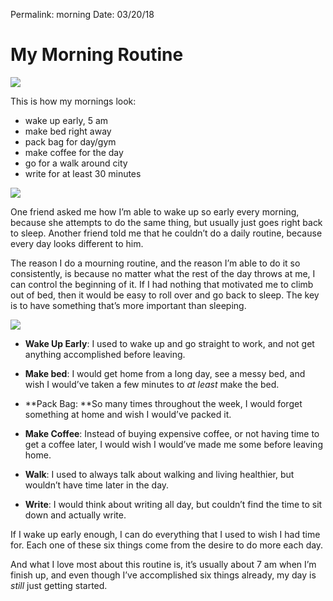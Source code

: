 Permalink: morning
Date: 03/20/18

# My Morning Routine

![][image-1]

This is how my mornings look:

- wake up early, 5 am
- make bed right away
- pack bag for day/gym
- make coffee for the day
- go for a walk around city
- write for at least 30 minutes

![][image-2]

One friend asked me how I’m able to wake up so early every morning, because she attempts to do the same thing, but usually just goes right back to sleep. Another friend told me that he couldn’t do a daily routine, because every day looks different to him.

The reason I do a mourning routine, and the reason I’m able to do it so consistently, is because no matter what the rest of the day throws at me, I can control the beginning of it. If I had nothing that motivated me to climb out of bed, then it would be easy to roll over and go back to sleep. The key is to have something that’s more important than sleeping.

![][image-3]

- **Wake Up Early**: I used to wake up and go straight to work, and not get anything accomplished before leaving.

- **Make bed**: I would get home from a long day, see a messy bed, and wish I would’ve taken a few minutes to *at least* make the bed.

- **Pack Bag: **So many times throughout the week, I would forget something at home and wish I would’ve packed it.

-  **Make Coffee**: Instead of buying expensive coffee, or not having time to get a coffee later, I would wish I would’ve made me some before leaving home.

- **Walk**: I used to always talk about walking and living healthier, but wouldn’t have time later in the day.

- **Write**: I would think about writing all day, but couldn’t find the time to sit down and actually write.

If I wake up early enough, I can do everything that I used to wish I had time for. Each one of these six things come from the desire to do more each day. 

And what I love most about this routine is, it’s usually about 7 am when I’m finish up, and even though I’ve accomplished six things already, my day is *still* just getting started.

[image-1]:	https://dl.dropboxusercontent.com/s/uya1p156742klgp/IMG_1139.JPG
[image-2]:	https://dl.dropboxusercontent.com/s/hw8oj1py17y2qnn/IMG_0045.jpg
[image-3]:	https://dl.dropboxusercontent.com/s/wgxmdngd3zl0yt7/IMG_1150.JPG